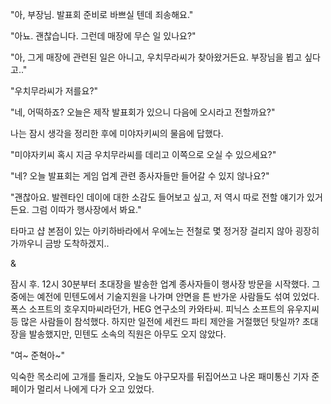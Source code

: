"아, 부장님. 발표회 준비로 바쁘실 텐데 죄송해요." 

"아뇨. 괜찮습니다. 그런데 매장에 무슨 일 있나요?" 

"아, 그게 매장에 관련된 일은 아니고, 우치무라씨가 찾아왔거든요. 부장님을 뵙고 싶다고.." 

"우치무라씨가 저를요?" 

"네, 어떡하죠? 오늘은 제작 발표회가 있으니 다음에 오시라고 전할까요?" 

나는 잠시 생각을 정리한 후에 미야자키씨의 물음에 답했다.

"미야자키씨 혹시 지금 우치무라씨를 데리고 이쪽으로 오실 수 있으세요?" 

"네? 오늘 발표회는 게임 업계 관련 종사자들만 들어갈 수 있지 않나요?" 

"괜찮아요. 발렌타인 데이에 대한 소감도 들어보고 싶고, 저 역시 따로 전할 얘기가 있거든요. 그럼 이따가 행사장에서 봐요." 

타마고 샵 본점이 있는 아키하바라에서 우에노는 전철로 몇 정거장 걸리지 않아 굉장히 가까우니 금방 도착하겠지..

& 

잠시 후. 12시 30분부터 초대장을 발송한 업계 종사자들이 행사장 방문을 시작했다.
그중에는 예전에 민텐도에서 기술지원을 나가며 안면을 튼 반가운 사람들도 섞여 있었다. 폭스 소프트의 호우지마씨라던가, HEG 연구소의 카와타씨. 피닉스 소프트의 유우지씨 등 많은 사람들이 참석했다.
하지만 일전에 세컨드 파티 제안을 거절했던 탓일까?
초대장을 발송했지만, 민텐도 소속의 직원은 아무도 오지 않았다.

"여~ 준혁아~" 

익숙한 목소리에 고개를 돌리자, 오늘도 야구모자를 뒤집어쓰고 나온 패미통신 기자 준페이가 멀리서 나에게 다가 오고 있었다.